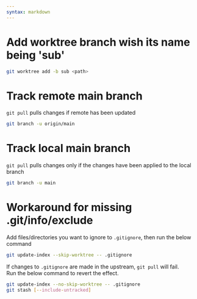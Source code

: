 ```yaml
---
syntax: markdown
---
```


# Add worktree branch wish its name being 'sub'
```sh
git worktree add -b sub <path>
```

# Track remote main branch
`git pull` pulls changes if remote has been updated
```sh
git branch -u origin/main
```

# Track local main branch
`git pull` pulls changes only if the changes have been applied to the local branch
```sh
git branch -u main
```

# Workaround for missing .git/info/exclude
Add files/directories you want to ignore to `.gitignore`, then run the below command
```sh
git update-index --skip-worktree -- .gitignore
```

If changes to `.gitignore` are made in the upstream, `git pull` will fail.  
Run the below command to revert the effect.
```sh
git update-index --no-skip-worktree -- .gitignore
git stash [--include-untracked]
```
